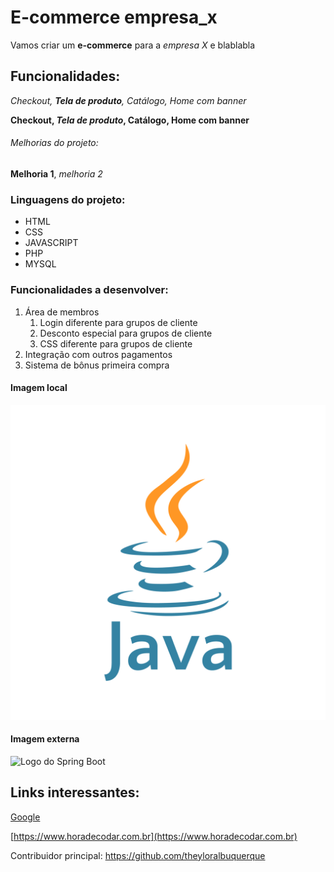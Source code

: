 # E-commerce empresa_x

Vamos criar um **e-commerce** para a *empresa X* e blablabla

## Funcionalidades:

_Checkout, **Tela de produto**, Catálogo, Home com banner_

**Checkout, _Tela de produto_, Catálogo, Home com banner**

###### Melhorias do projeto:

__Melhoria 1__, _melhoria 2_

### Linguagens do projeto:

* HTML
* CSS
* JAVASCRIPT
* PHP
* MYSQL

### Funcionalidades a desenvolver:

1. Área de membros
    1. Login diferente para grupos de cliente
    2. Desconto especial para grupos de cliente
    3. CSS diferente para grupos de cliente
2. Integração com outros pagamentos
3. Sistema de bônus primeira compra

#### Imagem local

![Logo do Java](img/java.png)

#### Imagem externa

![Logo do Spring Boot](https://miro.medium.com/v2/resize:fit:720/format:webp/1*-uckV8DOh3l0bCvqZ73zYg.png)

## Links interessantes:

[Google](https://www.google.com)

[https://www.horadecodar.com.br](https://www.horadecodar.com.br)

Contribuidor principal: https://github.com/theyloralbuquerque